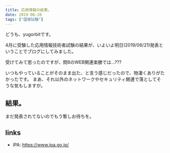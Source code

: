 ```yaml
---
title: 応用情報の結果。
date: 2019-06-20
tags: ["国家試験"]
---
```


どうも、yugorbitです。

4月に受験した応用情報技術者試験の結果が、いよいよ明日(2019/06/21)発表ということでブログにしてみました。

受けてみて思ったのですが、問8のWEB関連楽勝では...???

いつもやっていることがそのまま出た、と言う感じだったので、物凄くありがたかったです。
まあ、それ以外のネットワークやセキュリティ関連で落としてそうな気もしますが。

## 結果。
まだ発表されてないのでもう暫しお待ちを。

## links
- IPA: https://www.ipa.go.jp/
